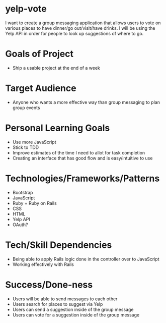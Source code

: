 # yelp-vote
I want to create a group messaging application that allows users to vote on various places to have dinner/go out/visit/have drinks. I will be using the Yelp API in order for people to look up suggestions of where to go.

# Goals of Project
- Ship a usable project at the end of a week

# Target Audience
- Anyone who wants a more effective way than group messaging to plan group events

# Personal Learning Goals
- Use more JavaScript
- Stick to TDD
- Improve estimates of the time I need to allot for task completion
- Creating an interface that has good flow and is easy/intuitive to use

# Technologies/Frameworks/Patterns
- Bootstrap
- JavaScript
- Ruby + Ruby on Rails
- CSS
- HTML
- Yelp API
- OAuth?

# Tech/Skill Dependencies
- Being able to apply Rails logic done in the controller over to JavaScript
- Working effectively with Rails

# Success/Done-ness
- Users will be able to send messages to each other
- Users search for places to suggest via Yelp
- Users can send a suggestion inside of the group message
- Users can vote for a suggestion inside of the group message
